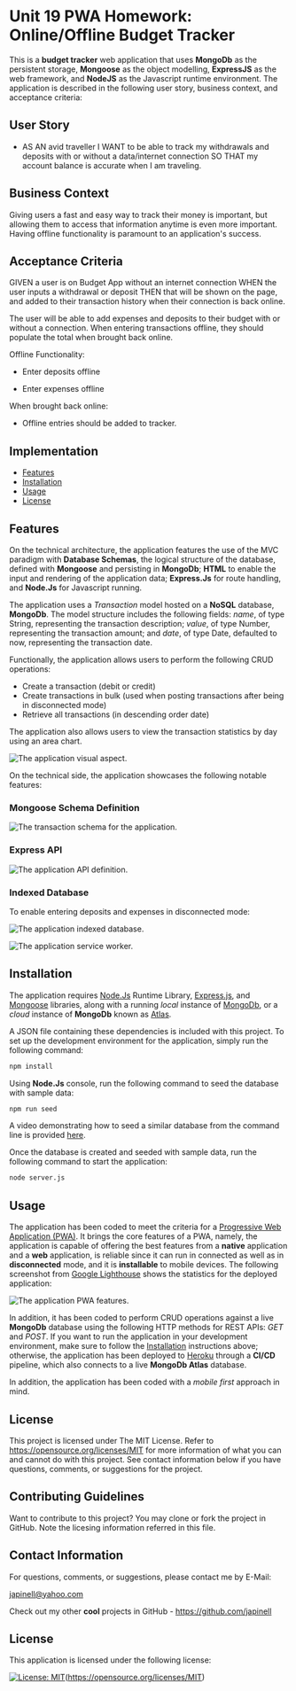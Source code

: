 # Unit 19 PWA Homework: Online/Offline Budget Tracker

This is a **budget tracker** web application that uses **MongoDb** as the persistent storage, **Mongoose** as the object modelling, **ExpressJS** as the web framework, and **NodeJS** as the Javascript runtime environment. The application is described in the following user story, business context, and acceptance criteria:

## User Story

- AS AN avid traveller
  I WANT to be able to track my withdrawals and deposits with or without a data/internet connection
  SO THAT my account balance is accurate when I am traveling.

## Business Context

Giving users a fast and easy way to track their money is important, but allowing them to access that information anytime is even more important. Having offline functionality is paramount to an application's success.

## Acceptance Criteria

GIVEN a user is on Budget App without an internet connection
WHEN the user inputs a withdrawal or deposit
THEN that will be shown on the page, and added to their transaction history when their connection is back online.

The user will be able to add expenses and deposits to their budget with or without a connection. When entering transactions offline, they should populate the total when brought back online.

Offline Functionality:

- Enter deposits offline

- Enter expenses offline

When brought back online:

- Offline entries should be added to tracker.

## Implementation

- [Features](#features)
- [Installation](#installation)
- [Usage](#usage)
- [License](#license)

## Features

On the technical architecture, the application features the use of the MVC paradigm with **Database Schemas**, the logical structure of the database, defined with **Mongoose** and persisting in **MongoDb**; **HTML** to enable the input and rendering of the application data; **Express.Js** for route handling, and **Node.Js** for Javascript running.

The application uses a _Transaction_ model hosted on a **NoSQL** database, **MongoDb**. The model structure includes the following fields: _name_, of type String, representing the transaction description; _value_, of type Number, representing the transaction amount; and _date_, of type Date, defaulted to now, representing the transaction date.

Functionally, the application allows users to perform the following CRUD operations:

- Create a transaction (debit or credit)
- Create transactions in bulk (used when posting transactions after being in disconnected mode)
- Retrieve all transactions (in descending order date)

The application also allows users to view the transaction statistics by day using an area chart.

![The application visual aspect.](./images/visual-aspect.png)

On the technical side, the application showcases the following notable features:

### Mongoose Schema Definition

![The transaction schema for the application.](./images/transaction-schema.png)

### Express API

![The application API definition.](./images/transaction-api.png)

### Indexed Database

To enable entering deposits and expenses in disconnected mode:

![The application indexed database.](./images/indexed-db.png)

![The application service worker.](./images/service-worker.png)

## Installation

The application requires [Node.Js](https://nodejs.org/en/) Runtime Library, [Express.js](https://www.npmjs.com/package/express), and [Mongoose](https://www.npmjs.com/package/mongoose) libraries, along with a running _local_ instance of [MongoDb](https://www.mongodb.com/), or a _cloud_ instance of **MongoDb** known as [Atlas](https://www.mongodb.com/cloud/atlas).

A JSON file containing these dependencies is included with this project. To set up the development environment for the application, simply run the following command:

```bash
npm install
```

Using **Node.Js** console, run the following command to seed the database with sample data:

```bash
npm run seed
```

A video demonstrating how to seed a similar database from the command line is provided [here](https://drive.google.com/file/d/1cxB7I41wX6AWwSDz2RDOpIf9_2EbgBuZ/view).

Once the database is created and seeded with sample data, run the following command to start the application:

```bash
node server.js
```

## Usage

The application has been coded to meet the criteria for a [Progressive Web Application (PWA)](https://web.dev/progressive-web-apps/). It brings the core features of a PWA, namely, the application is capable of offering the best features from a **native** application and a **web** application, is reliable since it can run in connected as well as in **disconnected** mode, and it is **installable** to mobile devices. The following screenshot from [Google Lighthouse](https://developers.google.com/web/tools/lighthouse) shows the statistics for the deployed application:

![The application PWA features.](./images/pwa.png)

In addition, it has been coded to perform CRUD operations against a live **MongoDb** database using the following HTTP methods for REST APIs: _GET_ and _POST_. If you want to run the application in your development environment, make sure to follow the [Installation](#installation) instructions above; otherwise, the application has been deployed to [Heroku](https://ku-cbc-budget-tracker.herokuapp.com/) through a **CI/CD** pipeline, which also connects to a live **MongoDb Atlas** database.

In addition, the application has been coded with a _mobile first_ approach in mind.

## License

This project is licensed under The MIT License. Refer to https://opensource.org/licenses/MIT for more information of what you can and cannot do with this project. See contact information below if you have questions, comments, or suggestions for the project.

## Contributing Guidelines

Want to contribute to this project? You may clone or fork the project in GitHub. Note the licesing information referred in this file.

## Contact Information

For questions, comments, or suggestions, please contact me by E-Mail:

japinell@yahoo.com

Check out my other **cool** projects in GitHub - https://github.com/japinell

## License

This application is licensed under the following license:

[![License: MIT](https://img.shields.io/badge/License-MIT-yellow.svg)](https://opensource.org/licenses/MIT)(https://opensource.org/licenses/MIT)
